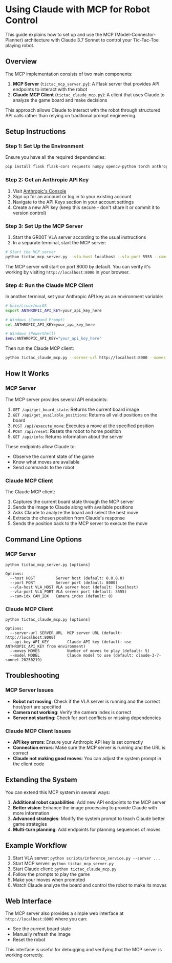 # Using Claude with MCP for Robot Control

This guide explains how to set up and use the MCP (Model-Connector-Planner) architecture with Claude 3.7 Sonnet to control your Tic-Tac-Toe playing robot.

## Overview

The MCP implementation consists of two main components:

1. **MCP Server** (`tictac_mcp_server.py`): A Flask server that provides API endpoints to interact with the robot
2. **Claude MCP Client** (`tictac_claude_mcp.py`): A client that uses Claude to analyze the game board and make decisions

This approach allows Claude to interact with the robot through structured API calls rather than relying on traditional prompt engineering.

## Setup Instructions

### Step 1: Set Up the Environment

Ensure you have all the required dependencies:

```bash
pip install flask flask-cors requests numpy opencv-python torch anthropic
```

### Step 2: Get an Anthropic API Key

1. Visit [Anthropic's Console](https://console.anthropic.com/)
2. Sign up for an account or log in to your existing account
3. Navigate to the API Keys section in your account settings
4. Create a new API key (keep this secure - don't share it or commit it to version control)

### Step 3: Set Up the MCP Server

1. Start the GR00T VLA server according to the usual instructions
2. In a separate terminal, start the MCP server:

```bash
# Start the MCP server
python tictac_mcp_server.py --vla-host localhost --vla-port 5555 --cam-idx 8
```

The MCP server will start on port 8000 by default. You can verify it's working by visiting `http://localhost:8000` in your browser.

### Step 4: Run the Claude MCP Client

In another terminal, set your Anthropic API key as an environment variable:

```bash
# Unix/Linux/macOS
export ANTHROPIC_API_KEY=your_api_key_here

# Windows (Command Prompt)
set ANTHROPIC_API_KEY=your_api_key_here

# Windows (PowerShell)
$env:ANTHROPIC_API_KEY="your_api_key_here"
```

Then run the Claude MCP client:

```bash
python tictac_claude_mcp.py --server-url http://localhost:8000 --moves 5
```

## How It Works

### MCP Server

The MCP server provides several API endpoints:

1. `GET /api/get_board_state`: Returns the current board image
2. `GET /api/get_available_positions`: Returns all valid positions on the board
3. `POST /api/execute_move`: Executes a move at the specified position
4. `POST /api/reset`: Resets the robot to home position
5. `GET /api/info`: Returns information about the server

These endpoints allow Claude to:
- Observe the current state of the game
- Know what moves are available
- Send commands to the robot

### Claude MCP Client

The Claude MCP client:

1. Captures the current board state through the MCP server
2. Sends the image to Claude along with available positions
3. Asks Claude to analyze the board and select the best move
4. Extracts the chosen position from Claude's response
5. Sends the position back to the MCP server to execute the move

## Command Line Options

### MCP Server

```
python tictac_mcp_server.py [options]

Options:
  --host HOST         Server host (default: 0.0.0.0)
  --port PORT         Server port (default: 8000)
  --vla-host VLA_HOST VLA server host (default: localhost)
  --vla-port VLA_PORT VLA server port (default: 5555)
  --cam-idx CAM_IDX   Camera index (default: 8)
```

### Claude MCP Client

```
python tictac_claude_mcp.py [options]

Options:
  --server-url SERVER_URL  MCP server URL (default: http://localhost:8000)
  --api-key API_KEY        Claude API key (default: use ANTHROPIC_API_KEY from environment)
  --moves MOVES            Number of moves to play (default: 5)
  --model MODEL            Claude model to use (default: claude-3-7-sonnet-20250219)
```

## Troubleshooting

### MCP Server Issues

- **Robot not moving**: Check if the VLA server is running and the correct host/port are specified
- **Camera not working**: Verify the camera index is correct
- **Server not starting**: Check for port conflicts or missing dependencies

### Claude MCP Client Issues

- **API key errors**: Ensure your Anthropic API key is set correctly
- **Connection errors**: Make sure the MCP server is running and the URL is correct
- **Claude not making good moves**: You can adjust the system prompt in the client code

## Extending the System

You can extend this MCP system in several ways:

1. **Additional robot capabilities**: Add new API endpoints to the MCP server
2. **Better vision**: Enhance the image processing to provide Claude with more information
3. **Advanced strategies**: Modify the system prompt to teach Claude better game strategies
4. **Multi-turn planning**: Add endpoints for planning sequences of moves

## Example Workflow

1. Start VLA server: `python scripts/inference_service.py --server ...`
2. Start MCP server: `python tictac_mcp_server.py`
3. Start Claude client: `python tictac_claude_mcp.py`
4. Follow the prompts to play the game
5. Make your moves when prompted
6. Watch Claude analyze the board and control the robot to make its moves

## Web Interface

The MCP server also provides a simple web interface at `http://localhost:8000` where you can:
- See the current board state
- Manually refresh the image
- Reset the robot

This interface is useful for debugging and verifying that the MCP server is working correctly.